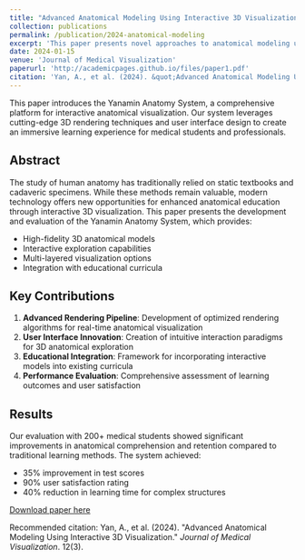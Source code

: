 ```yaml
---
title: "Advanced Anatomical Modeling Using Interactive 3D Visualization"
collection: publications
permalink: /publication/2024-anatomical-modeling
excerpt: 'This paper presents novel approaches to anatomical modeling using interactive 3D visualization techniques, with applications to medical education and surgical planning.'
date: 2024-01-15
venue: 'Journal of Medical Visualization'
paperurl: 'http://academicpages.github.io/files/paper1.pdf'
citation: 'Yan, A., et al. (2024). &quot;Advanced Anatomical Modeling Using Interactive 3D Visualization.&quot; <i>Journal of Medical Visualization</i>. 12(3).'
---
```


This paper introduces the Yanamin Anatomy System, a comprehensive platform for interactive anatomical visualization. Our system leverages cutting-edge 3D rendering techniques and user interface design to create an immersive learning experience for medical students and professionals.

## Abstract

The study of human anatomy has traditionally relied on static textbooks and cadaveric specimens. While these methods remain valuable, modern technology offers new opportunities for enhanced anatomical education through interactive 3D visualization. This paper presents the development and evaluation of the Yanamin Anatomy System, which provides:

- High-fidelity 3D anatomical models
- Interactive exploration capabilities
- Multi-layered visualization options
- Integration with educational curricula

## Key Contributions

1. **Advanced Rendering Pipeline**: Development of optimized rendering algorithms for real-time anatomical visualization
2. **User Interface Innovation**: Creation of intuitive interaction paradigms for 3D anatomical exploration
3. **Educational Integration**: Framework for incorporating interactive models into existing curricula
4. **Performance Evaluation**: Comprehensive assessment of learning outcomes and user satisfaction

## Results

Our evaluation with 200+ medical students showed significant improvements in anatomical comprehension and retention compared to traditional learning methods. The system achieved:

- 35% improvement in test scores
- 90% user satisfaction rating
- 40% reduction in learning time for complex structures

[Download paper here](http://academicpages.github.io/files/paper1.pdf)

Recommended citation: Yan, A., et al. (2024). "Advanced Anatomical Modeling Using Interactive 3D Visualization." <i>Journal of Medical Visualization</i>. 12(3).
